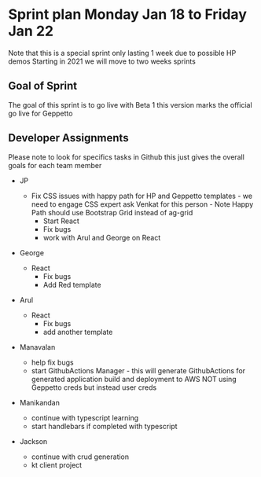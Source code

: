 # Sprint plan Monday Jan 18 to Friday Jan 22

Note that this is a special sprint only lasting 1 week due to possible HP demos
Starting in 2021 we will move to two weeks sprints

## Goal of Sprint

The goal of this sprint is to go live with Beta 1 this version marks the official go live
for Geppetto

## Developer Assignments

Please note to look for specifics tasks in Github this just gives the overall goals for each team member

- JP
  - Fix CSS issues with happy path for HP and Geppetto templates - we need to engage  CSS expert ask Venkat for this person - Note Happy Path should use Bootstrap Grid instead of ag-grid
    - Start React
    - Fix bugs
    - work with Arul and George on React

- George
  - React
    - Fix bugs
    - Add Red template

- Arul
  - React
    - Fix bugs
    - add another template

- Manavalan
  - help fix bugs
  - start GithubActions Manager - this will generate GithubActions for generated application build and deployment to AWS NOT using Geppetto creds but instead user creds

- Manikandan
  - continue with typescript learning
  - start handlebars if completed with typescript

- Jackson
  - continue with crud generation
  - kt client project
